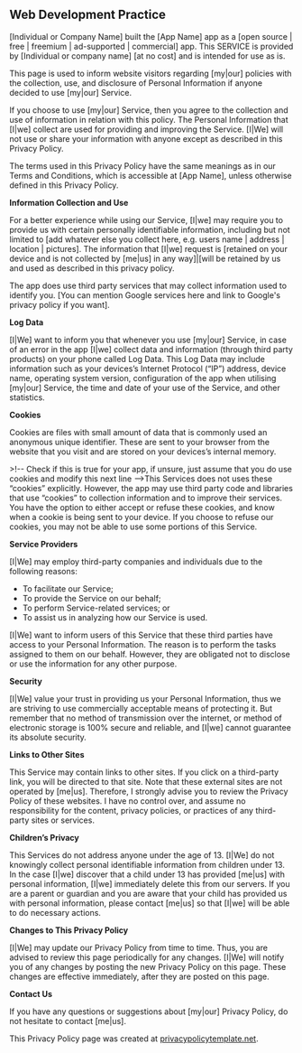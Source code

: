 <html>
<body>
<h2>Web Development Practice</h2>
<p>[Individual or Company Name] built the [App Name] app as a [open source | free | freemium | ad-supported | commercial] app. This SERVICE is provided by [Individual or company name] [at no cost] and is intended
    for use as is.</p>
<p>This page is used to inform website visitors regarding [my|our] policies with the collection, use, and
    disclosure of Personal Information if anyone decided to use [my|our] Service.</p>
<p>If you choose to use [my|our] Service, then you agree to the collection and use of information in
    relation with this policy. The Personal Information that [I|we] collect are used for providing and
    improving the Service. [I|We] will not use or share your information with anyone except as described
    in this Privacy Policy.</p>
<p>The terms used in this Privacy Policy have the same meanings as in our Terms and Conditions,
    which is accessible at [App Name], unless otherwise defined in this Privacy Policy.</p>

<p><strong>Information Collection and Use</strong></p>
<p>For a better experience while using our Service, [I|we] may require you to provide us with certain
    personally identifiable information, including but not limited to [add whatever else you collect here, e.g. users name | address | location | pictures]. 
	The information that [I|we] request is [retained on your device and is not
    collected by [me|us] in any way]|[will be retained by us and used as described in this privacy policy.</p>
<p>The app does use third party services that may collect information used to identify you. [You can mention Google services here and link to Google's privacy policy if you want].

<p><strong>Log Data</strong></p>
<p>[I|We] want to inform you that whenever you use [my|our] Service, in case of an error in the app [I|we] collect
    data and information (through third party products) on your phone called Log Data. This Log Data
    may include information such as your devices’s Internet Protocol (“IP”) address, device name,
    operating system version, configuration of the app when utilising [my|our] Service, the time and date
    of your use of the Service, and other statistics.</p>

<p><strong>Cookies</strong></p>
<p>Cookies are files with small amount of data that is commonly used an anonymous unique identifier.
    These are sent to your browser from the website that you visit and are stored on your devices’s
    internal memory.</p>
<p>>!-- Check if this is true for your app, if unsure, just assume that you do use cookies and modify this next line -->This Services does not uses these “cookies” explicitly. However, the app may use third party code
    and libraries that use “cookies” to collection information and to improve their services. You
    have the option to either accept or refuse these cookies, and know when a cookie is being sent
    to your device. If you choose to refuse our cookies, you may not be able to use some portions of
    this Service.</p>

<p><strong>Service Providers</strong></p> <!-- This part need seem like it's not needed, but if you use any Google services, or any other third party libraries, chances are, you need this. -->
<p>[I|We] may employ third-party companies and individuals due to the following reasons:</p>
<ul>
    <li>To facilitate our Service;</li>
    <li>To provide the Service on our behalf;</li>
    <li>To perform Service-related services; or</li>
    <li>To assist us in analyzing how our Service is used.</li>
</ul>
<p>[I|We] want to inform users of this Service that these third parties have access to your Personal
    Information. The reason is to perform the tasks assigned to them on our behalf. However, they
    are obligated not to disclose or use the information for any other purpose.</p>

<p><strong>Security</strong></p>
<p>[I|We] value your trust in providing us your Personal Information, thus we are striving to use
    commercially acceptable means of protecting it. But remember that no method of transmission over
    the internet, or method of electronic storage is 100% secure and reliable, and [I|we] cannot
    guarantee its absolute security.</p>

<p><strong>Links to Other Sites</strong></p>
<p>This Service may contain links to other sites. If you click on a third-party link, you will be
    directed to that site. Note that these external sites are not operated by [me|us]. Therefore, I
    strongly advise you to review the Privacy Policy of these websites. I have no control over, and
    assume no responsibility for the content, privacy policies, or practices of any third-party
    sites or services.</p>

<p><strong>Children’s Privacy</strong></p>
<p>This Services do not address anyone under the age of 13. [I|We] do not knowingly collect personal
    identifiable information from children under 13. In the case [I|we] discover that a child under 13
    has provided [me|us] with personal information, [I|we] immediately delete this from our servers. If you
    are a parent or guardian and you are aware that your child has provided us with personal
    information, please contact [me|us] so that [I|we] will be able to do necessary actions.</p>

<p><strong>Changes to This Privacy Policy</strong></p>
<p>[I|We] may update our Privacy Policy from time to time. Thus, you are advised to review this page
    periodically for any changes. [I|We] will notify you of any changes by posting the new Privacy Policy
    on this page. These changes are effective immediately, after they are posted on this page.</p>

<p><strong>Contact Us</strong></p>
<p>If you have any questions or suggestions about [my|our] Privacy Policy, do not hesitate to contact
    [me|us].</p>
<p>This Privacy Policy page was created at <a href="https://privacypolicytemplate.net"
                                              target="_blank">privacypolicytemplate.net</a>.</p>
</body>
</html>
